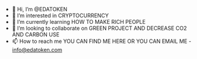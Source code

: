 - 👋 Hi, I’m @EDATOKEN
- 👀 I’m interested in CRYPTOCURRENCY
- 🌱 I’m currently learning HOW TO MAKE RICH PEOPLE
- 💞️ I’m looking to collaborate on GREEN PROJECT AND DECREASE CO2 AND CARBON USE
- 📫 How to reach me YOU CAN FIND ME HERE OR YOU CAN EMAIL ME - info@edatoken.com

<!---
EDATOKEN/EDATOKEN is a ✨ special ✨ repository because its `README.md` (this file) appears on your GitHub profile.
You can click the Preview link to take a look at your changes.
--->
